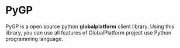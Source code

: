 # PyGP

PyGP is a open source python **globalplatform** client library. 
Using this library, you can use all features of GlobalPlatform project use Python programming language.
